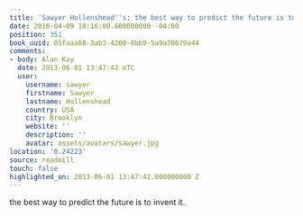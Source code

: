 ```yaml
---
title: 'Sawyer Hollenshead''s: the best way to predict the future is to invent it.'
date: 2016-04-09 18:16:00.600000000 -04:00
position: 351
book_uuid: 05faaa68-3ab3-4200-8bb9-5a9a70079a44
comments:
- body: Alan Kay
  date: 2013-06-01 13:47:42 UTC
  user:
    username: sawyer
    firstname: Sawyer
    lastname: Hollenshead
    country: USA
    city: Brooklyn
    website: ''
    description: ''
    avatar: assets/avatars/sawyer.jpg
location: '0.24223'
source: readmill
touch: false
highlighted_on: 2013-06-01 13:47:42.000000000 Z
---
```


the best way to predict the future is to invent it.